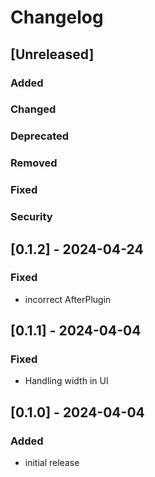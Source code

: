 # Changelog

## [Unreleased]
### Added

### Changed

### Deprecated

### Removed

### Fixed

### Security

## [0.1.2] - 2024-04-24
### Fixed
- incorrect AfterPlugin

## [0.1.1] - 2024-04-04
### Fixed
- Handling width in UI

## [0.1.0] - 2024-04-04
### Added
- initial release
